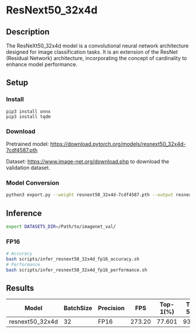 # ResNext50_32x4d

## Description
The ResNeXt50_32x4d model is a convolutional neural network architecture designed for image classification tasks. It is an extension of the ResNet (Residual Network) architecture, incorporating the concept of cardinality to enhance model performance. 

## Setup

### Install
```
pip3 install onnx
pip3 install tqdm
```

### Download

Pretrained model: <https://download.pytorch.org/models/resnext50_32x4d-7cdf4587.pth>

Dataset: <https://www.image-net.org/download.php> to download the validation dataset.

### Model Conversion
```bash
python3 export.py --weight resnext50_32x4d-7cdf4587.pth --output resnext50_32x4d.onnx
```

## Inference
```bash
export DATASETS_DIR=/Path/to/imagenet_val/
```

### FP16

```bash
# Accuracy
bash scripts/infer_resnext50_32x4d_fp16_accuracy.sh
# Performance
bash scripts/infer_resnext50_32x4d_fp16_performance.sh
```

## Results

Model           |BatchSize  |Precision |FPS      |Top-1(%)  |Top-5(%)
----------------|-----------|----------|---------|----------|--------
resnext50_32x4d |    32     |   FP16   | 273.20  |  77.601  | 93.656
